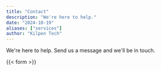 ```yaml
---
title: "Contact"
description: "We're here to help."
date: "2024-10-19"
aliases: ["services"]
author: "Kilpen Tech"
---
```

We're here to help.  Send us a message and we'll be in touch.

{{< form >}}
